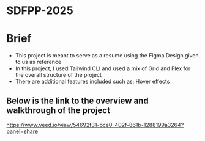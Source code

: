 # SDFPP-2025
# Brief
- This project is meant to serve as a resume using the Figma Design given to us as reference
- In this project, I used Tailwind CLI and used a mix of Grid and Flex for the overall structure of the project
- There are additional features included such as; Hover effects

## Below is the link to the overview and walkthrough of the project
https://www.veed.io/view/54692f31-bce0-402f-861b-1288199a3264?panel=share

